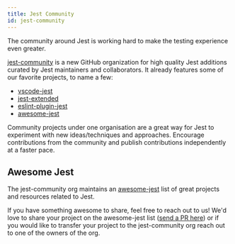 ```yaml
---
title: Jest Community
id: jest-community
---
```


The community around Jest is working hard to make the testing experience even greater.

[jest-community](https://github.com/jest-community) is a new GitHub organization for high quality Jest additions curated by Jest maintainers and collaborators. It already features some of our favorite projects, to name a few:

- [vscode-jest](https://github.com/jest-community/vscode-jest)
- [jest-extended](https://github.com/jest-community/jest-extended)
- [eslint-plugin-jest](https://github.com/jest-community/eslint-plugin-jest)
- [awesome-jest](https://github.com/jest-community/awesome-jest)

Community projects under one organisation are a great way for Jest to experiment with new ideas/techniques and approaches. Encourage contributions from the community and publish contributions independently at a faster pace.

## Awesome Jest

The jest-community org maintains an [awesome-jest](https://github.com/jest-community/awesome-jest) list of great projects and resources related to Jest.

If you have something awesome to share, feel free to reach out to us! We'd love to share your project on the awesome-jest list ([send a PR here](https://github.com/jest-community/awesome-jest/pulls)) or if you would like to transfer your project to the jest-community org reach out to one of the owners of the org.
